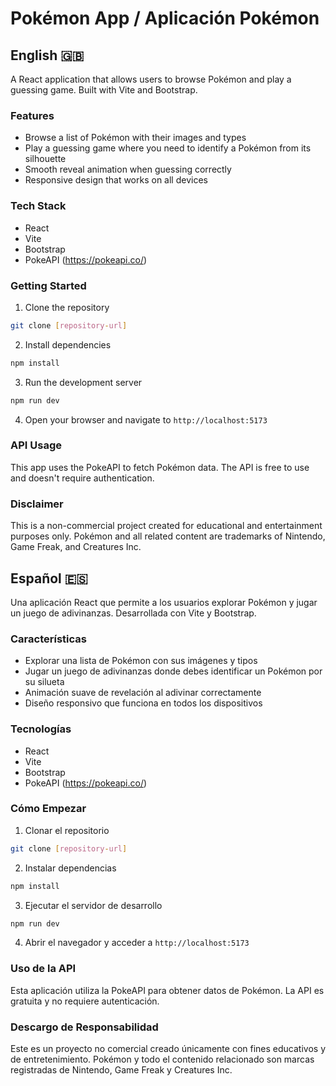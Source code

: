 # Pokémon App / Aplicación Pokémon

## English 🇬🇧

A React application that allows users to browse Pokémon and play a guessing game. Built with Vite and Bootstrap.

### Features
- Browse a list of Pokémon with their images and types
- Play a guessing game where you need to identify a Pokémon from its silhouette
- Smooth reveal animation when guessing correctly
- Responsive design that works on all devices

### Tech Stack
- React
- Vite
- Bootstrap
- PokeAPI (https://pokeapi.co/)

### Getting Started

1. Clone the repository
```bash
git clone [repository-url]
```

2. Install dependencies
```bash
npm install
```

3. Run the development server
```bash
npm run dev
```

4. Open your browser and navigate to `http://localhost:5173`

### API Usage
This app uses the PokeAPI to fetch Pokémon data. The API is free to use and doesn't require authentication.

### Disclaimer
This is a non-commercial project created for educational and entertainment purposes only. Pokémon and all related content are trademarks of Nintendo, Game Freak, and Creatures Inc.

## Español 🇪🇸

Una aplicación React que permite a los usuarios explorar Pokémon y jugar un juego de adivinanzas. Desarrollada con Vite y Bootstrap.

### Características
- Explorar una lista de Pokémon con sus imágenes y tipos
- Jugar un juego de adivinanzas donde debes identificar un Pokémon por su silueta
- Animación suave de revelación al adivinar correctamente
- Diseño responsivo que funciona en todos los dispositivos

### Tecnologías
- React
- Vite
- Bootstrap
- PokeAPI (https://pokeapi.co/)

### Cómo Empezar

1. Clonar el repositorio
```bash
git clone [repository-url]
```

2. Instalar dependencias
```bash
npm install
```

3. Ejecutar el servidor de desarrollo
```bash
npm run dev
```

4. Abrir el navegador y acceder a `http://localhost:5173`

### Uso de la API
Esta aplicación utiliza la PokeAPI para obtener datos de Pokémon. La API es gratuita y no requiere autenticación.

### Descargo de Responsabilidad
Este es un proyecto no comercial creado únicamente con fines educativos y de entretenimiento. Pokémon y todo el contenido relacionado son marcas registradas de Nintendo, Game Freak y Creatures Inc.
